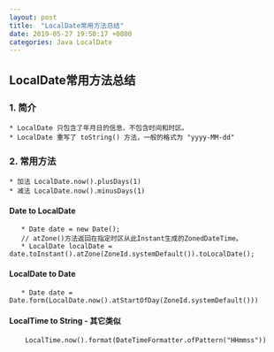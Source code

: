 ```yaml
---
layout: post
title:  "LocalDate常用方法总结"
date: 2019-05-27 19:50:17 +0800
categories: Java LocalDate
---
```

## LocalDate常用方法总结
### 1. 简介
	* LocalDate 只包含了年月日的信息，不包含时间和时区。
	* LocalDate 重写了 toString() 方法，一般的格式为 "yyyy-MM-dd"
### 2. 常用方法
	* 加法 LocalDate.now().plusDays(1)
	* 减法 LocalDate.now().minusDays(1)
	
#### Date to LocalDate
	
````
   * Date date = new Date();
   // atZone()方法返回在指定时区从此Instant生成的ZonedDateTime。
   * LocalDate localDate = date.toInstant().atZone(ZoneId.systemDefault()).toLocalDate();    
````
#### LocalDate to Date
		
````
   * Date date = Date.form(LocalDate.now().atStartOfDay(ZoneId.systemDefault()))    
```` 
#### LocalTime to String - 其它类似

````
	LocalTime.now().format(DateTimeFormatter.ofPattern("HHmmss"))
````